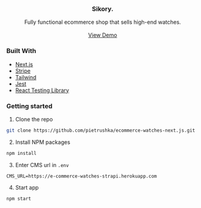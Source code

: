 <!-- PROJECT LOGO -->
<br />
<p align="center">
  <h3 align="center">Sikory.</h3>

  <p align="center">
    Fully functional ecommerce shop that sells high-end watches.
    <br />
    <br />
    <a href="https://sikory.vercel.app/">View Demo</a>
  </p>
</p>

### Built With
* [Next.js](https://nextjs.org/)
* [Stripe](https://stripe.com/en-pl)
* [Tailwind](https://tailwindcss.com/)
* [Jest](https://jestjs.io/)
* [React Testing Library](https://testing-library.com/)

### Getting started

1. Clone the repo
```sh
git clone https://github.com/pietrushka/ecommerce-watches-next.js.git
```
2. Install NPM packages
```sh
npm install
```
3. Enter CMS url in `.env`
```
CMS_URL=https://e-commerce-watches-strapi.herokuapp.com
```
4. Start app
```sh
npm start
```
